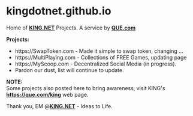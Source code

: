 # kingdotnet.github.io

Home of <a href="https://king.net"><b>KING.NET</b></a> Projects. A service by <a href="https://que.com"><b>QUE.com</b></a>

<b>Projects:</b>
<ul>
  <li>https://SwapToken.com - Made it simple to swap token, changing ...</li>
  <li>https://MultiPlaying.com - Collections of FREE Games, updating page</li>
  <li>https://MyScoop.com - Decentralized Social Media (in progress).</li>
  <li>Pardon our dust, list will continue to update.</li>
</ul>
<p>
<b>NOTE:</b><br \>
Some projects also posted here to bring awareness, visit KING's <a href="https://que.com/king"><b>https://que.com/king</b></a> web page.
</p>

Thank you,
EM @<a href="https://king.net"><b>KING.NET</b></a> - Ideas to Life.

  
